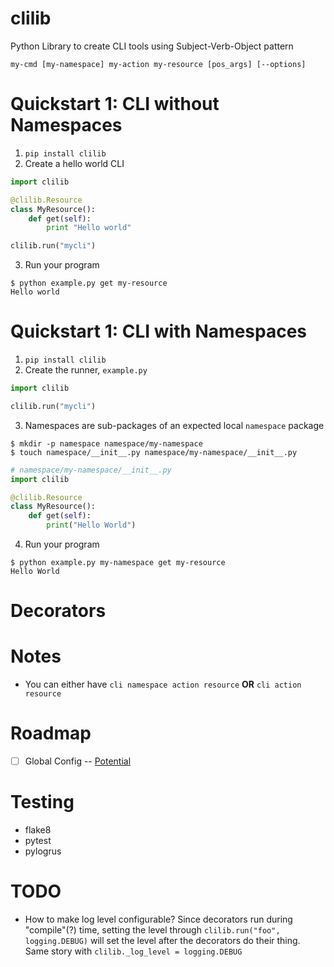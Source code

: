 # clilib
Python Library to create CLI tools using Subject-Verb-Object pattern
```
my-cmd [my-namespace] my-action my-resource [pos_args] [--options]
```

# Quickstart 1: CLI without Namespaces
1. `pip install clilib`
2. Create a hello world CLI
```python
import clilib

@clilib.Resource
class MyResource():
    def get(self):
        print "Hello world"

clilib.run("mycli")
```
3. Run your program
```
$ python example.py get my-resource
Hello world
```

# Quickstart 1: CLI with Namespaces
1. `pip install clilib`
2. Create the runner, `example.py`
```python
import clilib

clilib.run("mycli")
```
3. Namespaces are sub-packages of an expected local `namespace` package
```
$ mkdir -p namespace namespace/my-namespace
$ touch namespace/__init__.py namespace/my-namespace/__init__.py
```
```python
# namespace/my-namespace/__init__.py
import clilib

@clilib.Resource
class MyResource():
    def get(self):
        print("Hello World")
```
4. Run your program
```
$ python example.py my-namespace get my-resource
Hello World
```

# Decorators

# Notes
- You can either have `cli namespace action resource` **OR** `cli action resource`

# Roadmap
- [ ] Global Config -- [Potential](https://docs.python.org/3.2/library/argparse.html#the-namespace-object)

# Testing
- flake8
- pytest
- pylogrus

# TODO
- How to make log level configurable?
Since decorators run during "compile"(?) time, setting the level through `clilib.run("foo", logging.DEBUG)` will set the level after the decorators do their thing.
Same story with `clilib._log_level = logging.DEBUG`
